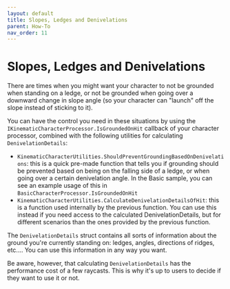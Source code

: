 ```yaml
---
layout: default
title: Slopes, Ledges and Denivelations
parent: How-To
nav_order: 11
---
```


# Slopes, Ledges and Denivelations

There are times when you might want your character to not be grounded when standing on a ledge, or not be grounded when going over a downward change in slope angle (so your character can "launch" off the slope instead of sticking to it).

You can have the control you need in these situations by using the `IKinematicCharacterProcessor.IsGroundedOnHit` callback of your character processor, combined with the following utilities for calculating `DenivelationDetails`:
* `KinematicCharacterUtilities.ShouldPreventGroundingBasedOnDenivelations`: this is a quick pre-made function that tells you if grounding should be prevented based on being on the falling side of a ledge, or when going over a certain denivelation angle. In the Basic sample, you can see an example usage of this in `BasicCharacterProcessor.IsGroundedOnHit`
* `KinematicCharacterUtilities.CalculateDenivelationDetailsOfHit`: this is a function used internally by the previous function. You can use this instead if you need access to the calculated DenivelationDetails, but for different scenarios than the ones provided by the previous function.

The `DenivelationDetails` struct contains all sorts of information about the ground you're currently standing on: ledges, angles, directions of ridges, etc.... You can use this information in any way you want.

Be aware, however, that calculating `DenivelationDetails` has the performance cost of a few raycasts. This is why it's up to users to decide if they want to use it or not.